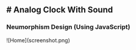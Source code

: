 <h2># Analog Clock With Sound</h2>
<h3> Neumorphism Design (Using JavaScript)</h3></h3>
![Home](screenshot.png)
